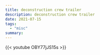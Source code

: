 ```yaml
---
title: deconstruction crew trailer
description: deconstruction crew trailer
date: 2021-07-15
tags:
  - "misc"
summary: 
---
```


{{< youtube OBY77jJS15s >}}
